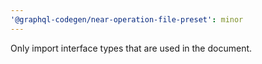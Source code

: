 ```yaml
---
'@graphql-codegen/near-operation-file-preset': minor
---
```


Only import interface types that are used in the document.
